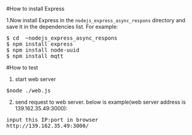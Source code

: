 #How to install Express

1.Now install Express in the `nodejs_express_async_respons` directory and save it in the dependencies list. For example:
<pre>
$ cd  ~nodejs_express_async_respons
$ npm install express
$ npm install node-uuid
$ npm install mqtt
</pre>

#How to test

1. start web server
<pre>
$node ./web.js
</pre>

2. send request to web server. below is example(web server address is 139.162.35.49:3000):
<pre>
input this IP:port in browser
http://139.162.35.49:3000/
</pre>

